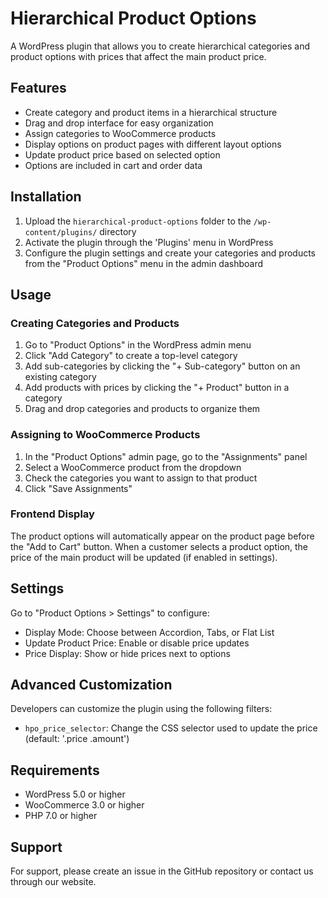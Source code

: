 # Hierarchical Product Options

A WordPress plugin that allows you to create hierarchical categories and product options with prices that affect the main product price.

## Features

- Create category and product items in a hierarchical structure
- Drag and drop interface for easy organization
- Assign categories to WooCommerce products
- Display options on product pages with different layout options
- Update product price based on selected option
- Options are included in cart and order data

## Installation

1. Upload the `hierarchical-product-options` folder to the `/wp-content/plugins/` directory
2. Activate the plugin through the 'Plugins' menu in WordPress
3. Configure the plugin settings and create your categories and products from the "Product Options" menu in the admin dashboard

## Usage

### Creating Categories and Products

1. Go to "Product Options" in the WordPress admin menu
2. Click "Add Category" to create a top-level category
3. Add sub-categories by clicking the "+ Sub-category" button on an existing category
4. Add products with prices by clicking the "+ Product" button in a category
5. Drag and drop categories and products to organize them

### Assigning to WooCommerce Products

1. In the "Product Options" admin page, go to the "Assignments" panel
2. Select a WooCommerce product from the dropdown
3. Check the categories you want to assign to that product
4. Click "Save Assignments"

### Frontend Display

The product options will automatically appear on the product page before the "Add to Cart" button. When a customer selects a product option, the price of the main product will be updated (if enabled in settings).

## Settings

Go to "Product Options > Settings" to configure:

- Display Mode: Choose between Accordion, Tabs, or Flat List
- Update Product Price: Enable or disable price updates
- Price Display: Show or hide prices next to options

## Advanced Customization

Developers can customize the plugin using the following filters:

- `hpo_price_selector`: Change the CSS selector used to update the price (default: '.price .amount')

## Requirements

- WordPress 5.0 or higher
- WooCommerce 3.0 or higher
- PHP 7.0 or higher

## Support

For support, please create an issue in the GitHub repository or contact us through our website. 